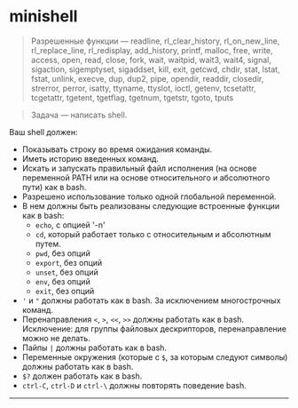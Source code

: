 # minishell
> Разрешенные функции — readline, rl_clear_history, rl_on_new_line,  rl_replace_line, rl_redisplay, add_history,  printf, malloc, free, write, access, open, read,  close, fork, wait, waitpid, wait3, wait4, signal,  
sigaction, sigemptyset, sigaddset, kill, exit,  getcwd, chdir, stat, lstat, fstat, unlink, execve,  dup, dup2, pipe, opendir, readdir, closedir,  strerror, perror, isatty, ttyname, ttyslot, ioctl,  getenv, tcsetattr, tcgetattr, tgetent, tgetflag,  tgetnum, tgetstr, tgoto, tputs

> Задача — написать shell.

Ваш shell должен:

-   Показывать строку во время ожидания команды.
-	Иметь историю введенных команд.
-   Искать и запускать правильный файл исполнения (на основе переменной PATH или на основе относительного и абсолютного пути) как в bash.
-    Разрешено использование только одной глобальной переменной.
-   В нем должны быть реализованы следующие встроенные функции как в bash:  
    * `echo`, с опцией '-n'  
    * `cd`, который работает только с относительным и абсолютным путем.  
    * `pwd`, без опций  
    * `export`, без опций  
    * `unset`, без опций  
    * `env`, без опций  
    * `exit`, без опций
-   `'` и `"` должны работать как в bash. За исключением многострочных команд.
-   Перенаправления `<`, `>`, `<<`, `>>` должны работать как в bash. Исключение: для группы файловых дескрипторов, перенаправление можно не делать.
-   Пайпы `|` должны работать как в bash.
-   Переменные окружения (которые с `$`, за которым следуют символы) должны работать как в bash.
-   `$?` должен работать как в bash.
-   `ctrl-C`, `ctrl-D` и `ctrl-\` должны повторять поведение bash.

---

